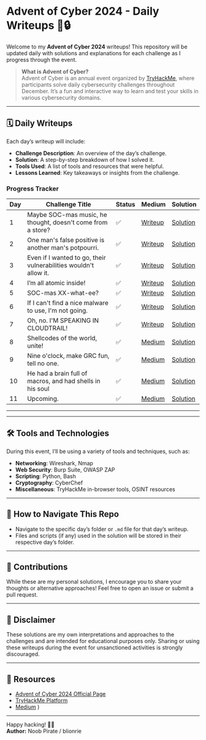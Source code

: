 # Advent of Cyber 2024 - Daily Writeups 🎄🔒

Welcome to my **Advent of Cyber 2024** writeups! This repository will be updated daily with solutions and explanations for each challenge as I progress through the event. 

> **What is Advent of Cyber?**  
> Advent of Cyber is an annual event organized by [TryHackMe](https://tryhackme.com/), where participants solve daily cybersecurity challenges throughout December. It’s a fun and interactive way to learn and test your skills in various cybersecurity domains.

---

## 🗓 Daily Writeups

Each day’s writeup will include:  
- **Challenge Description**: An overview of the day’s challenge.  
- **Solution**: A step-by-step breakdown of how I solved it.  
- **Tools Used**: A list of tools and resources that were helpful.  
- **Lessons Learned**: Key takeaways or insights from the challenge.

### Progress Tracker
| Day | Challenge Title | Status | Medium | Solution |
|-----|-----------------|--------|--------|--------------|
| 1   | Maybe SOC-mas music, he thought, doesn't come from a store? | ✅ | [Writeup](https://4nuxd.medium.com/tryhackme-advent-of-cyber-2024-day-1-maybe-soc-mas-music-he-thought-doesnt-come-from-a-a30c6a091294) | [Solution](./Day1.md) |
| 2   | One man's false positive is another man's potpourri. | ✅ | [Writeup](https://4nuxd.medium.com/tryhackme-advent-of-cyber-2024-day-2-one-mans-false-positive-is-another-man-s-potpourri-296a4cdefeac) | [Solution](./Day2.md) |
| 3   | Even if I wanted to go, their vulnerabilities wouldn't allow it. | ✅ | [Writeup](https://4nuxd.medium.com/tryhackme-advent-of-cyber-2024-day-3-even-if-i-wanted-to-go-their-vulnerabilities-wouldnt-97b2166aa9dd) | [Solution](./Day3.md) |
| 4   | I’m all atomic inside! | ✅ | [Writeup](https://Writeup.com/@yourusername/day4) | [Solution](./Day4.md) |
| 5   | SOC-mas XX-what-ee? | ✅ | [Writeup](https://4nuxd.medium.com/tryhackme-advent-of-cyber-2024-day-5-soc-mas-xx-what-ee-06925b667560) | [Solution](./Day5.md) |
| 6   | If I can't find a nice malware to use, I'm not going. | ✅ | [Writeup](https://4nuxd.medium.com/tryhackme-advent-of-cyber-2024-day-6-if-i-cant-find-a-nice-malware-to-use-i-m-not-going-46c8550c6343) | [Solution](./Day6.md) |
| 7   | Oh, no. I'M SPEAKING IN CLOUDTRAIL! | ✅ | [Writeup](https://4nuxd.medium.com/tryhackme-advent-of-cyber-2024-day-7-oh-no-im-speaking-in-cloudtrail-e20103ae0612) | [Solution](./Day7.md) |
| 8   | Shellcodes of the world, unite! | ✅ | [Medium](https://4nuxd.medium.com/tryhackme-advent-of-cyber-2024-day-8-shellcodes-of-the-world-unite-2f4dca663b14) | [Solution](./Day8.md) |
| 9   | Nine o'clock, make GRC fun, tell no one. | ✅ | [Medium](https://4nuxd.medium.com/tryhackme-advent-of-cyber-2024-day-9-nine-oclock-make-grc-fun-tell-no-one-b60fc25c20c8) | [Solution](./Day9.md) |
| 10   | He had a brain full of macros, and had shells in his soul | ✅ | [Medium](https://4nuxd.medium.com/tryhackme-advent-of-cyber-2024-day-9-he-had-a-brain-full-of-macros-and-had-shells-in-his-soul-707393700035) | [Solution](./Day10.md) |
| 11   | Upcoming. | ✅ | [Medium](https://4nuxd.medium.com/tryhackme-advent-of-cyber-2024-day-9-nine-oclock-make-grc-fun-tell-no-one-b60fc25c20c8) | [Solution](./Day11.md) |

---

---

## 🛠 Tools and Technologies
During this event, I’ll be using a variety of tools and techniques, such as:  
- **Networking**: Wireshark, Nmap  
- **Web Security**: Burp Suite, OWASP ZAP  
- **Scripting**: Python, Bash  
- **Cryptography**: CyberChef  
- **Miscellaneous**: TryHackMe in-browser tools, OSINT resources  

---

## 🚀 How to Navigate This Repo
- Navigate to the specific day’s folder or `.md` file for that day’s writeup.  
- Files and scripts (if any) used in the solution will be stored in their respective day’s folder.

---

## 🤝 Contributions
While these are my personal solutions, I encourage you to share your thoughts or alternative approaches! Feel free to open an issue or submit a pull request.  

---

## 📜 Disclaimer
These solutions are my own interpretations and approaches to the challenges and are intended for educational purposes only. Sharing or using these writeups during the event for unsanctioned activities is strongly discouraged.  

---

## 🔗 Resources
- [Advent of Cyber 2024 Official Page](https://tryhackme.com/christmas)  
- [TryHackMe Platform](https://tryhackme.com/)  
- [Medium](https://4nuxd.medium.com)  )  

---

Happy hacking! 🎅🎄  
**Author:**  Noob Pirate / blionrie  
